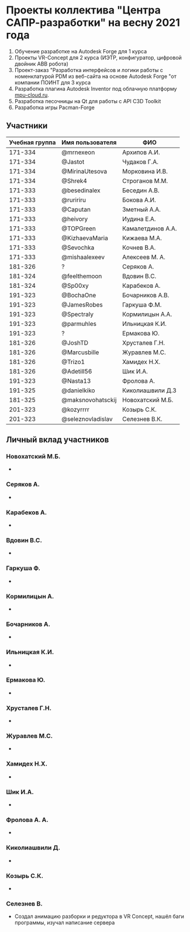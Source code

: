 # Проекты коллектива "Центра САПР-разработки" на весну 2021 года

1. Обучение разработке на Autodesk Forge для 1 курса
2. Проекты  VR-Concept для 2 курса (ИЭТР, конфигуратор, цифровой двойник ABB робота)
3. Проект-заказ "Разработка интерфейсов и логики работы с номенклатурой PDM из веб-сайта на основе Autodesk Forge "от компании ПОИНТ для 3 курса
4. Разработка плагина Autodesk Inventor под облачную платформу [mpu-cloud.ru](http://mpu-cloud.ru).
5. Разработка песочницы на Qt для работы с API C3D Toolkit
6. Разработка игры Pacman-Forge

## Участники

| Учебная группа | Имя пользователя  | ФИО               |
|----------------|-------------------|-------------------|
| 171-334        | @mrnexeon         | Архипов А.И.      |
| 171-334        | @Jastot           | Чудаков Г.А.      |
| 171-334        | @MirinaUtesova    | Морковина И.В.    |
| 171-334        | @Shrek4           | Строганов М.М.    |
| 171-333        | @besedinalex      | Беседин А.В.      |
| 171-333        | @ruririru         | Бокова А.И.       |
| 171-333        | @Caputan          | Зметный А.А.      |
| 171-333        | @heivory          | Иудина Е.А.       |
| 171-333        | @TOPGreen         | Камалетдинов А.А. |
| 171-333        | @KizhaevaMaria    | Кижаева М.А.      |
| 171-333        | @Sevochka         | Кочнев В.А.       |
| 171-333        | @mishaalexeev     | Алексеев М. А.    |
| 181-326       | ?| Серяков А.  |
| 181-324        | @feelthemoon | Вдовин В.С. |
| 181-324        | @Sp00xy | Карабеков А. |
| 191-323        | @BochaOne | Бочарников А.В. |
| 191-323        | @JamesRobes       | Гаркуша Ф.М.      |
| 191-323        | @Spectraly        | Кормилицын А.А.   |
| 191-323        | @parmuhles | Ильницкая К.И. |
| 191-323        | ? | Ермакова Ю. |
| 181-326        | @JoshTD           | Хрусталев Г.Н.    |
| 181-326        | @Marcusbille      | Журавлев М.С.     |
| 181-326        | @Trizo1           | Хамидех Н.Х.      |
| 181-326        | @Adetill56        | Шик И.А.          |
| 191-323        | @Nasta13 | Фролова А. |
| 191-325       | @danielkiko      | Киколиашвили Д.З      |
| 181-325        | @maksnovohatsckij | Новохатский М.Б.   |
| 201-323      | @kozyrrrr | Козырь С.К.  |
| 201-323       | @seleznovladislav | Селезнев В.К.   |

## Личный вклад участников

### Новохатский М.Б.
 
-

### Серяков А.

-

### Карабеков А.

-

### Вдовин В.С.

-

### Гаркуша Ф.

-

### Кормилицын А.

-

### Бочарников А.

-

### Ильницкая К.И.

-

### Ермакова Ю.

-

### Хрусталев Г.Н.

-

### Журавлев М.С.

-

### Хамидех Н.Х.

-

### Шик И.А.

-

### Фролова А. А.

-

### Киколиашвили Д. 

-

### Козырь С.К. 

-

### Селезнев В.

- Создал анимацию разборки и редуктора в VR Concept, нашёл баги программы, изучал написание сервера
